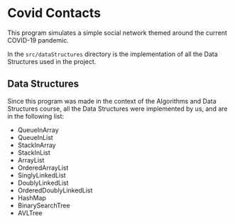 # Covid Contacts

This program simulates a simple social network themed around the current COVID-19 pandemic.

In the `src/dataStructures` directory is the implementation of all the Data Structures used in the project.

## Data Structures

Since this program was made in the context of the Algorithms and Data Structures course, all the Data Structures were implemented by us, and are in the following list:

* QueueInArray
* QueueInList
* StackInArray
* StackInList
* ArrayList
* OrderedArrayList
* SinglyLinkedList
* DoublyLinkedList
* OrderedDoublyLinkedList
* HashMap 
* BinarySearchTree
* AVLTree
